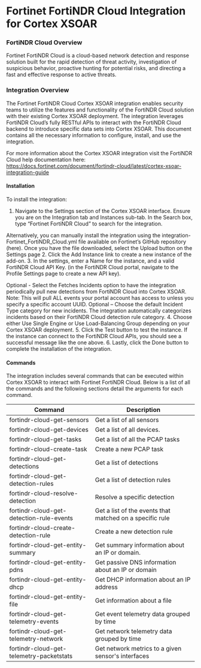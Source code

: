 # Fortinet FortiNDR Cloud Integration for Cortex XSOAR

### FortiNDR Cloud Overview

Fortinet FortiNDR Cloud is a cloud-based network detection and response solution built for the rapid detection of threat activity, investigation of suspicious behavior, proactive hunting for potential risks, and directing a fast and effective response to active threats.

### Integration Overview

The Fortinet FortiNDR Cloud Cortex XSOAR integration enables security teams to utilize the features and functionality of the FortiNDR Cloud solution with their existing Cortex XSOAR deployment. The integration leverages FortiNDR Cloud’s fully RESTful APIs to interact with the FortiNDR Cloud backend to introduce specific data sets into Cortex XSOAR. This document contains all the necessary information to configure, install, and use the integration.

For more information about the Cortex XSOAR integration visit the FortiNDR Cloud help documentation here: <https://docs.fortinet.com/document/fortindr-cloud/latest/cortex-xsoar-integration-guide>

#### Installation

To install the integration:

1. Navigate to the Settings section of the Cortex XSOAR interface. Ensure you are on the Integration tab and Instances sub-tab. In the Search box, type “Fortinet FortiNDR Cloud” to search for the integration.

  Alternatively, you can manually install the integration using the integration-Fortinet_FortiNDR_Cloud.yml file available on Fortinet’s GitHub repository (here). Once you have the file downloaded, select the Upload button on the Settings page
2. Click the Add Instance link to create a new instance of the add-on.
3. In the settings, enter a Name for the instance, and a valid FortiNDR Cloud API Key. (in the FortiNDR Cloud portal, navigate to the Profile Settings page to create a new API key).

  Optional - Select the Fetches Incidents option to have the integration periodically pull new detections from FortiNDR Cloud into Cortex XSOAR. Note: This will pull ALL events your portal account has access to unless you specify a specific account UUID.
      Optional – Choose the default Incident Type category for new incidents. The integration automatically categorizes incidents based on their FortiNDR Cloud detection rule category.
4. Choose either Use Single Engine or Use Load-Balancing Group depending on your Cortex XSOAR deployment.
5. Click the Test button to test the instance. If the instance can connect to the FortiNDR Cloud APIs, you should see a successful message like the one above.
6. Lastly, click the Done button to complete the installation of the integration.

#### Commands

The integration includes several commands that can be executed within Cortex XSOAR to interact with Fortinet FortiNDR Cloud. Below is a list of all the commands and the following sections detail the arguments for each command.

| Command | Description |
| --- | --- |
| fortindr-cloud-get-sensors | Get a list of all sensors |
| fortindr-cloud-get-devices | Get a list of all devices. |
| fortindr-cloud-get-tasks | Get a list of all the PCAP tasks |
| fortindr-cloud-create-task | Create a new PCAP task |
| fortindr-cloud-get-detections | Get a list of detections |
| fortindr-cloud-get-detection-rules | Get a list of detection rules |
| fortindr-cloud-resolve-detection | Resolve a specific detection |
| fortindr-cloud-get-detection-rule-events | Get a list of the events that matched on a specific rule |
| fortindr-cloud-create-detection-rule | Create a new detection rule |
| fortindr-cloud-get-entity-summary | Get summary information about an IP or domain. |
| fortindr-cloud-get-entity-pdns | Get passive DNS information about an IP or domain |
| fortindr-cloud-get-entity-dhcp| Get DHCP information about an IP address |
| fortindr-cloud-get-entity-file | Get information about a file |
| fortindr-cloud-get-telemetry-events | Get event telemetry data grouped by time |
| fortindr-cloud-get-telemetry-network | Get network telemetry data grouped by time |
| fortindr-cloud-get-telemetry-packetstats | Get network metrics to a given sensor's interfaces |
